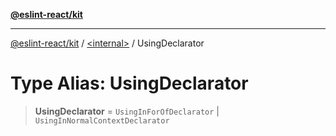 [**@eslint-react/kit**](../../README.md)

***

[@eslint-react/kit](../../README.md) / [\<internal\>](../README.md) / UsingDeclarator

# Type Alias: UsingDeclarator

> **UsingDeclarator** = `UsingInForOfDeclarator` \| `UsingInNormalContextDeclarator`
